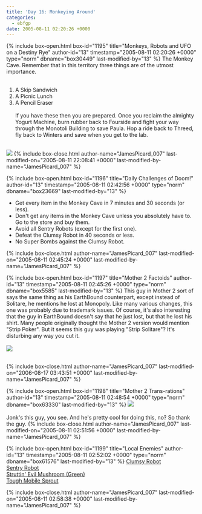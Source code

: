 ```yaml
---
title: 'Day 16: Monkeying Around'
categories:
  - ebfgp
date: 2005-08-11 02:20:26 +0000
---
```

{% include box-open.html box-id="1195" title="Monkeys, Robots and UFO on a Destiny Rye" author-id="13" timestamp="2005-08-11 02:20:26 +0000" type="norm" dbname="box30449" last-modified-by="13" %}
The Monkey Cave. Remember that in this territory three things are of the utmost importance.<br /><br />
1) A Skip Sandwich<br />
2) A Picnic Lunch<br />
3) A Pencil Eraser<br /><br />
If you have these then you are prepared. Once you reclaim the almighty Yogurt Machine, burn rubber back to Fourside and fight your way through the Monotoli Building to save Paula. Hop a ride back to Threed, fly back to Winters and save when you get to the lab.<br /><br />
<img src="http://classic.starmen.net/ebfgp/img/eb16.png"/>
{% include box-close.html author-name="JamesPicard_007" last-modified-on="2005-08-11 22:08:41 +0000" last-modified-by-name="JamesPicard_007" %}

{% include box-open.html box-id="1196" title="Daily Challenges of Doom!" author-id="13" timestamp="2005-08-11 02:42:56 +0000" type="norm" dbname="box23669" last-modified-by="13" %}
<ul>
<li>Get every item in the Monkey Cave in 7 minutes and 30 seconds (or less).</li>
<li>Don't get any items in the Monkey Cave unless you absolutely have to. Go to the store and buy them.</li>
<li>Avoid all Sentry Robots (except for the first one).</li>
<li>Defeat the Clumsy Robot in 40 seconds or less.</li>
<li>No Super Bombs against the Clumsy Robot.</li>
</ul>
{% include box-close.html author-name="JamesPicard_007" last-modified-on="2005-08-11 02:45:24 +0000" last-modified-by-name="JamesPicard_007" %}

{% include box-open.html box-id="1197" title="Mother 2 Factoids" author-id="13" timestamp="2005-08-11 02:45:26 +0000" type="norm" dbname="box5585" last-modified-by="13" %}
 This guy in Mother 2 sort of says the same thing as his EarthBound counterpart, except instead of Solitare, he mentions he lost at Monopoly. Like many various changes, this one was probably due to trademark issues. Of course, it's also interesting that the guy in EarthBound doesn't say that he just lost, but that he lost his shirt. Many people originally thought the Mother 2 version would mention "Strip Poker". But it seems this guy was playing "Strip Solitare"? It's disturbing any way you cut it.<br /><br />
<img src="http://classic.starmen.net/ebfgp/img/mo16.gif"/><br /><br />

{% include box-close.html author-name="JamesPicard_007" last-modified-on="2006-08-17 03:43:51 +0000" last-modified-by-name="JamesPicard_007" %}

{% include box-open.html box-id="1198" title="Mother 2 Trans-rations" author-id="13" timestamp="2005-08-11 02:48:54 +0000" type="norm" dbname="box63330" last-modified-by="13" %}
<img src="http://classic.starmen.net/ebfgp/trans/tr16.gif"/><br /><br />
Jonk's this guy, you see. And he's pretty cool for doing this, no? So thank the guy. 
{% include box-close.html author-name="JamesPicard_007" last-modified-on="2005-08-11 02:51:56 +0000" last-modified-by-name="JamesPicard_007" %}

{% include box-open.html box-id="1199" title="Local Enemies" author-id="13" timestamp="2005-08-11 02:52:02 +0000" type="norm" dbname="box61576" last-modified-by="13" %}
<a href="http://starmen.net/mother2/ebdb/enemies.php?enemy=145">Clumsy Robot</a><br />
<a href="http://starmen.net/mother2/ebdb/enemies.php?enemy=139">Sentry Robot</a><br />
<a href="http://starmen.net/mother2/ebdb/enemies.php?enemy=7">Struttin' Evil Mushroom (Green)</a><br />
<a href="http://starmen.net/mother2/ebdb/enemies.php?enemy=9">Tough Mobile Sprout</a>

{% include box-close.html author-name="JamesPicard_007" last-modified-on="2005-08-11 02:58:38 +0000" last-modified-by-name="JamesPicard_007" %}
